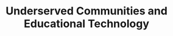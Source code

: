 ---
layout: category
title: "Underserved Communities and Educational Technology"
group: broader-issues
category: underserved-communities
permalink: /broader-issues/underserved-communities
sidebar:
  nav: "side-nav"
---